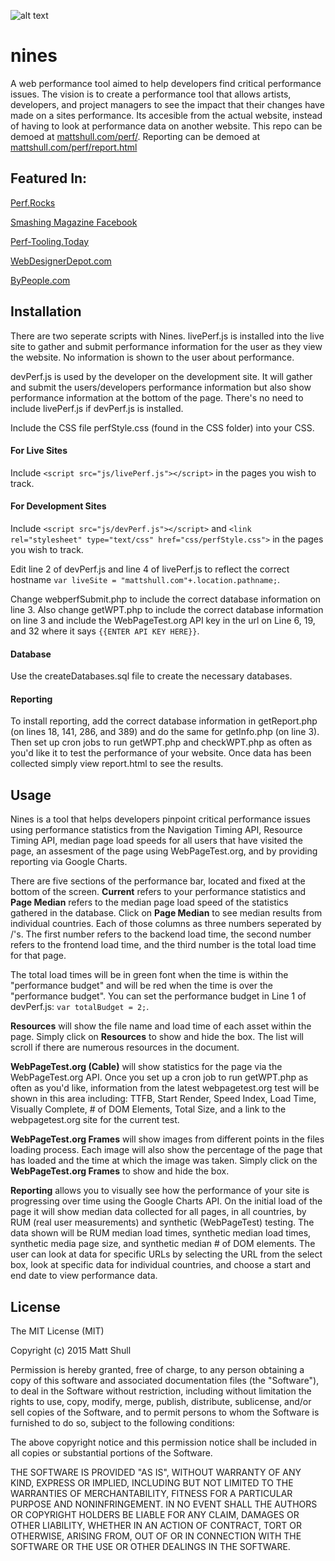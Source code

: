 ![alt text](http://www.mattshull.com/perf/logo.png "Logo")

# nines
A web performance tool aimed to help developers find critical performance issues.  The vision is to create a performance tool that allows artists, developers, and project managers to see the impact that their changes have made on a sites performance.  Its accesible from the actual website, instead of having to look at performance data on another website.
This repo can be demoed at [mattshull.com/perf/](http://mattshull.com/perf/).
Reporting can be demoed at [mattshull.com/perf/report.html](http://mattshull.com/perf/report.html)

## Featured In:
[Perf.Rocks](http://www.perf.rocks/tools/)

[Smashing Magazine Facebook](https://www.facebook.com/smashmag/posts/10153110235587490)

[Perf-Tooling.Today](http://perf-tooling.today/tools)

[WebDesignerDepot.com](http://www.webdesignerdepot.com/2015/03/50-incredible-freebies-for-web-designers-march-2015/)

[ByPeople.com](http://www.bypeople.com/web-development-performance-tool/)
 
 
 
 
## Installation
There are two seperate scripts with Nines.  livePerf.js is installed into the live site to gather and submit performance information for the user as they view the website.  No information is shown to the user about performance.

devPerf.js is used by the developer on the development site.  It will gather and submit the users/developers performance information but also show performance information at the bottom of the page.  There's no need to include livePerf.js if devPerf.js is installed.

Include the CSS file perfStyle.css (found in the CSS folder) into your CSS.

#### For Live Sites
Include `<script src="js/livePerf.js"></script>` in the pages you wish to track.

#### For Development Sites
Include `<script src="js/devPerf.js"></script>` and `<link rel="stylesheet" type="text/css" href="css/perfStyle.css">`  in the pages you wish to track.  

Edit line 2 of devPerf.js and line 4 of livePerf.js to reflect the correct hostname `var liveSite = "mattshull.com"+.location.pathname;`.

Change webperfSubmit.php to include the correct database information on line 3.  Also change getWPT.php to include the correct database information on line 3 and include the WebPageTest.org API key in the url on Line 6, 19, and 32 where it says `{{ENTER API KEY HERE}}`.

#### Database
Use the createDatabases.sql file to create the necessary databases.

#### Reporting
To install reporting, add the correct database information in getReport.php (on lines 18, 141, 286, and 389) and do the same for getInfo.php (on line 3).  Then set up cron jobs to run getWPT.php and checkWPT.php as often as you'd like it to test the performance of your website.  Once data has been collected simply view report.html to see the results.



## Usage
Nines is a tool that helps developers pinpoint critical performance issues using performance statistics from the Navigation Timing API, Resource Timing API, median page load speeds for all users that have visited the page, an assesment of the page using WebPageTest.org, and by providing reporting via Google Charts.

There are five sections of the performance bar, located and fixed at the bottom of the screen.  **Current** refers to your performance statistics and **Page Median** refers to the median page load speed of the statistics gathered in the database. Click on **Page Median** to see median results from individual countries.  Each of those columns as three numbers seperated by /'s.  The first number refers to the backend load time, the second number refers to the frontend load time, and the third number is the total load time for that page.

The total load times will be in green font when the time is within the "performance budget" and will be red when the time is over the "performance budget".  You can set the performance budget in Line 1 of devPerf.js: `var totalBudget = 2;`.

**Resources** will show the file name and load time of each asset within the page.  Simply click on **Resources** to show and hide the box.  The list will scroll if there are numerous resources in the document.

**WebPageTest.org (Cable)** will show statistics for the page via the WebPageTest.org API.  Once you set up a cron job to run getWPT.php as often as you'd like, information from the latest webpagetest.org test will be shown in this area including: TTFB, Start Render, Speed Index, Load Time, Visually Complete, # of DOM Elements, Total Size, and a link to the webpagetest.org site for the current test. 

**WebPageTest.org Frames** will show images from different points in the files loading process.  Each image will also show the percentage of the page that has loaded and the time at which the image was taken.  Simply click on the **WebPageTest.org Frames** to show and hide the box.

**Reporting** allows you to visually see how the performance of your site is progressing over time using the Google Charts API.  On the initial load of the page it will show median data collected for all pages, in all countries, by RUM (real user measurements) and synthetic (WebPageTest) testing.  The data shown will be RUM median load times, synthetic median load times, synthetic media page size, and synthetic median # of DOM elements.  The user can look at data for specific URLs by selecting the URL from the select box, look at specific data for individual countries, and choose a start and end date to view performance data.
 
 
 
 
## License
The MIT License (MIT)

Copyright (c) 2015 Matt Shull

Permission is hereby granted, free of charge, to any person obtaining a copy
of this software and associated documentation files (the "Software"), to deal
in the Software without restriction, including without limitation the rights
to use, copy, modify, merge, publish, distribute, sublicense, and/or sell
copies of the Software, and to permit persons to whom the Software is
furnished to do so, subject to the following conditions:

The above copyright notice and this permission notice shall be included in all
copies or substantial portions of the Software.

THE SOFTWARE IS PROVIDED "AS IS", WITHOUT WARRANTY OF ANY KIND, EXPRESS OR
IMPLIED, INCLUDING BUT NOT LIMITED TO THE WARRANTIES OF MERCHANTABILITY,
FITNESS FOR A PARTICULAR PURPOSE AND NONINFRINGEMENT. IN NO EVENT SHALL THE
AUTHORS OR COPYRIGHT HOLDERS BE LIABLE FOR ANY CLAIM, DAMAGES OR OTHER
LIABILITY, WHETHER IN AN ACTION OF CONTRACT, TORT OR OTHERWISE, ARISING FROM,
OUT OF OR IN CONNECTION WITH THE SOFTWARE OR THE USE OR OTHER DEALINGS IN THE
SOFTWARE.
